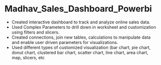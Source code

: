 # Madhav_Sales_Dashboard_Powerbi

* Created interactive dashboard to track and analyze online sales data.
* Used Complex Parameters to drill down in worksheet and customization using filters and slicers.
* Created connections, join new tables, calculations to manipulate data and enable user driven parameters for visualizations.
* Used different types of customized visualization (bar chart, pie chart, donut chart, clustered bar chart, scatter chart, line chart, area chart, map, slicers, etc

